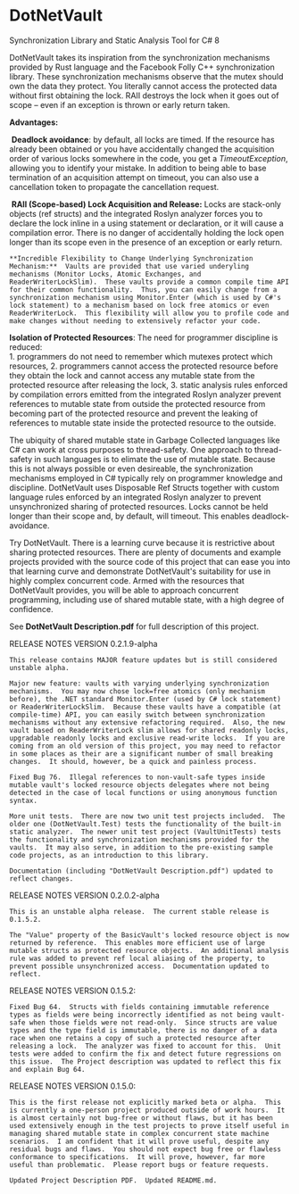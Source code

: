 # DotNetVault
Synchronization Library and Static Analysis Tool for C# 8

DotNetVault takes its inspiration from the synchronization mechanisms provided by Rust language and the Facebook Folly C++ synchronization library. These synchronization mechanisms observe that the mutex should own the data they protect. You literally cannot access the protected data without first obtaining the lock. RAII destroys the lock when it goes out of scope – even if an exception is thrown or early return taken.

**Advantages:**
    
​	**Deadlock avoidance**: by default, all locks are timed.  If the resource has already been obtained or you have accidentally changed the acquisition order of various locks somewhere in the code, you get a *TimeoutException*, allowing you to identify your mistake.  In addition to being able to base termination of an acquisition attempt on timeout, you can also use a cancellation token to propagate the cancellation request.

​    **RAII (Scope-based) Lock Acquisition and Release:**  Locks are stack-only objects (ref structs) and the integrated Roslyn analyzer forces you to declare the lock inline in a using statement or declaration, or it will cause a compilation error.  There is no danger of accidentally holding the lock open longer than its scope even in the presence of an exception or early return.

    **Incredible Flexibility to Change Underlying Synchronization Mechanism:**  Vaults are provided that use varied underyling mechanisms (Monitor Locks, Atomic Exchanges, and ReaderWriterLockSlim).  These vaults provide a common compile time API for their common functionality.  Thus, you can easily change from a synchronization mechanism using Monitor.Enter (which is used by C#'s lock statement) to a mechanism based on lock free atomics or even ReaderWriterLock.  This flexibility will allow you to profile code and make changes without needing to extensively refactor your code.

   **Isolation of Protected Resources**:  The need for programmer discipline is reduced:	
    1. programmers do not need to remember which mutexes protect which resources,
    2. programmers cannot access the protected resource before they obtain the lock and cannot access any mutable state from the protected resource after releasing the lock,
    3. static analysis rules enforced by compilation errors emitted from the integrated Roslyn analyzer prevent references to mutable state from outside the protected resource from becoming part of the protected resource and prevent the leaking of references to mutable state inside the protected resource to the outside.

The ubiquity of shared mutable state in Garbage Collected languages like C# can work at cross purposes to thread-safety.  One approach to thread-safety in such languages is to elimate the use of mutable state.  Because this is not always possible or even desireable, the synchronization mechanisms employed in C# typically rely on programmer knowledge and discipline.  DotNetVault uses Disposable Ref Structs together with custom language rules enforced by an integrated Roslyn analyzer to prevent unsynchronized sharing of protected resources.  Locks cannot be held longer than their scope and, by default, will timeout.  This enables deadlock-avoidance.

Try DotNetVault. There is a learning curve because it is restrictive about sharing protected resources.  There are plenty of documents and example projects provided with the source code of this project that can ease you into that learning curve and demonstrate DotNetVault's suitability for use in highly complex concurrent code.  Armed with the resources that DotNetVault provides, you will be able to approach concurrent programming, including use of shared mutable state, with a high degree of confidence.

See **DotNetVault Description.pdf** for full description of this project.

RELEASE NOTES VERSION 0.2.1.9-alpha

    This release contains MAJOR feature updates but is still considered unstable alpha.

    Major new feature: vaults with varying underlying synchronization mechanisms.  You may now chose lock=free atomics (only mechanism before), the .NET standard Monitor.Enter (used by C# lock statement) or ReaderWriterLockSlim.  Because these vaults have a compatible (at compile-time) API, you can easily switch between synchronization mechanisms without any extensive refactoring required.  Also, the new vault based on ReaderWriterLock slim allows for shared readonly locks, upgradable readonly locks and exclusive read-write locks.  If you are coming from an old version of this project, you may need to refactor in some places as their are a significant number of small breaking changes.  It should, however, be a quick and painless process.
    
    Fixed Bug 76.  Illegal references to non-vault-safe types inside mutable vault's locked resource objects delegates where not being detected in the case of local functions or using anonymous function syntax. 

    More unit tests.  There are now two unit test projects included.  The older one (DotNetVault.Test) tests the functionality of the built-in static analyzer.  The newer unit test project (VaultUnitTests) tests the functionality and synchronization mechanisms provided for the vaults.  It may also serve, in addition to the pre-existing sample code projects, as an introduction to this library.

    Documentation (including "DotNetVault Description.pdf") updated to reflect changes.

RELEASE NOTES VERSION 0.2.0.2-alpha

    This is an unstable alpha release.  The current stable release is 0.1.5.2.  

    The "Value" property of the BasicVault's locked resource object is now returned by reference.  This enables more efficient use of large mutable structs as protected resource objects.  An additional analysis rule was added to prevent ref local aliasing of the property, to prevent possible unsynchronized access.  Documentation updated to reflect.

RELEASE NOTES VERSION 0.1.5.2:

    Fixed Bug 64.  Structs with fields containing immutable reference types as fields were being incorrectly identified as not being vault-safe when those fields were not read-only.  Since structs are value types and the type field is immutable, there is no danger of a data race when one retains a copy of such a protected resource after releasing a lock.  The analyzer was fixed to account for this.  Unit tests were added to confirm the fix and detect future regressions on this issue.  The Project description was updated to reflect this fix and explain Bug 64.

RELEASE NOTES VERSION 0.1.5.0:

    This is the first release not explicitly marked beta or alpha.  This is currently a one-person project produced outside of work hours.  It is almost certainly not bug-free or without flaws, but it has been used extensively enough in the test projects to prove itself useful in managing shared mutable state in complex concurrent state machine scenarios.  I am confident that it will prove useful, despite any residual bugs and flaws.  You should not expect bug free or flawless conformance to specifications.  It will prove, however, far more useful than problematic.  Please report bugs or feature requests.

    Updated Project Description PDF.  Updated README.md.